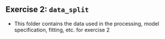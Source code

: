 ## Exercise 2: `data_split` 
- This folder contains the data used in the processing, model specification, fitting, etc. for exercise 2
